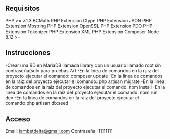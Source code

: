 ## Requisitos
PHP >= 7.1.3
BCMath PHP Extension
Ctype PHP Extension
JSON PHP Extension
Mbstring PHP Extension
OpenSSL PHP Extension
PDO PHP Extension
Tokenizer PHP Extension
XML PHP Extension
Composer
Node 8.12 >=
## Instrucciones
-Crear una BD en MariaDB llamada library con un usuario llamado root sin contraseña(solo para pruebas :V)
-En la linea de comandos en la raiz del proyecto ejecutar el comando: composer update
-En la linea de comandos en la raiz del proyecto ejecutar el comando: php artisan migrate
-En la linea de comandos en la raiz del proyecto ejecutar el comando: npm install
-En la linea de comandos en la raiz del proyecto ejecutar el comando: npm run dev
-En la linea de comandos en la raiz del proyecto ejecutar el comando:php artisan db:seed
## Acceso
Email: lambetdelta@gmail.com
Contraseña: 11111111

